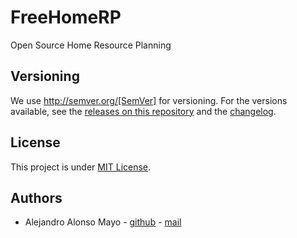 # FreeHomeRP

Open Source Home Resource Planning

## Versioning

We use http://semver.org/[SemVer] for versioning.  For the versions available, see the [releases on this repository](https://github.com/AlejandroAM91/freehomerp/releases) and the [changelog](https://github.com/AlejandroAM91/freehomerp/blob/main/CHANGELOG.md).

## License

This project is under [MIT License](https://github.com/AlejandroAM91/freehomerp/blob/main/LICENSE).

## Authors

- Alejandro Alonso Mayo - [github](https://github.com/AlejandroAM91) - [mail](mailto:alejandroalonsomayo@gmail.com)
